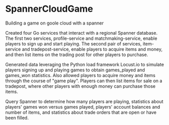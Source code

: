 # SpannerCloudGame
Building a game on goole cloud with a spanner 

Created four Go services that interact with a regional Spanner database. The first two services, profile-service and matchmaking-service, enable players to sign up and start playing. The second pair of services, item-service and tradepost-service, enable players to acquire items and money, and then list items on the trading post for other players to purchase.

Generated data leveraging the Python load framework Locust.io to simulate players signing up and playing games to obtain games_played and games_won statistics. Also allowed players to acquire money and items through the course of "game play". Players can then list items for sale on a tradepost, where other players with enough money can purchase those items.

Query  Spanner to determine how many players are playing, statistics about players' games won versus games played, players' account balances and number of items, and statistics about trade orders that are open or have been filled.

